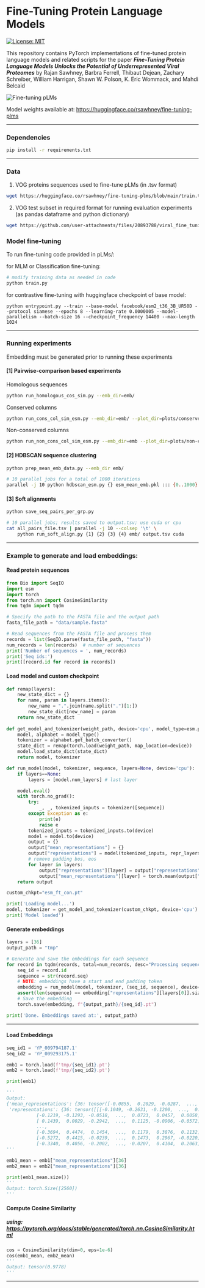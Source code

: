 # Fine-Tuning Protein Language Models
[![License: MIT](https://img.shields.io/badge/License-MIT-yellow.svg)](LICENSE)

This repository contains PyTorch implementations of fine-tuned protein language models and related scripts for the paper ***Fine-Tuning Protein Language Models Unlocks the Potential of Underrepresented Viral Proteomes*** by Rajan Sawhney, Barbra Ferrell, Thibaut Dejean, Zachary Schreiber,
William Harrigan, Shawn W. Polson, K. Eric Wommack, and Mahdi Belcaid

![Fine-tuning pLMs](images/fig1_ft_arch.png)

Model weights available at:
https://huggingface.co/rsawhney/fine-tuning-plms

---

### Dependencies

```bash
pip install -r requirements.txt
```

---

### Data


1. VOG proteins sequences used to fine-tune pLMs (in .tsv format)
```bash
wget https://huggingface.co/rsawhney/fine-tuning-plms/blob/main/train.tsv
```

2. VOG test subset in required format for running evaluation experiments (as pandas dataframe and python dictionary)
```bash
wget https://github.com/user-attachments/files/20893788/viral_fine_tuning_data.zip
```
### Model fine-tuning

To run fine-tuning code provided in pLMs/:

for MLM or Classification fine-tuning:
```bash
# modify training data as needed in code
python train.py
```

for contrastive fine-tuning with huggingface checkpoint of base model:
```
python entrypoint.py --train --base-model facebook/esm2_t36_3B_UR50D --protocol siamese --epochs 8 --learning-rate 0.0000005 --model-parallelism --batch-size 16 --checkpoint_frequency 14400 --max-length 1024
```

---

### Running experiments

Embedding must be generated prior to running these experiments

#### [1] Pairwise-comparison based experiments

Homologous sequences

```bash
python run_homologous_cos_sim.py --emb_dir=emb/
```
Conserved columns

```bash
python run_cons_col_sim_esm.py --emb_dir=emb/ --plot_dir=plots/conserved
```
Non-conserved columns

```bash
python run_non_cons_col_sim_esm.py --emb_dir=emb --plot_dir=plots/non-conserved
```


#### [2]  HDBSCAN sequence clustering

```bash
python prep_mean_emb_data.py --emb_dir emb/

# 10 parallel jobs for a total of 1000 iterations
parallel -j 10 python hdbscan_esm.py {} esm_mean_emb.pkl ::: {0..1000}
```

#### [3] Soft alignments

```bash
python save_seq_pairs_per_grp.py

# 10 parallel jobs; results saved to output.tsv; use cuda or cpu
cat all_pairs_file.tsv | parallel -j 10 --colsep '\t' \
    python run_soft_align.py {1} {2} {3} {4} emb/ output.tsv cuda
```

---

### Example to generate and load embeddings: 

#### Read protein sequences
```python
from Bio import SeqIO 
import esm          
import torch        
from torch.nn import CosineSimilarity
from tqdm import tqdm 
```


```python
# Specify the path to the FASTA file and the output path
fasta_file_path = "data/sample.fasta"

# Read sequences from the FASTA file and process them
records = list(SeqIO.parse(fasta_file_path, "fasta"))
num_records = len(records)  # number of sequences
print('Number of sequences = ', num_records)
print('Seq ids:')
print([record.id for record in records])
```

#### Load model and custom checkpoint
```python
def remap(layers):
    new_state_dict = {}
    for name, param in layers.items():
        new_name = ".".join(name.split(".")[1:])
        new_state_dict[new_name] = param
    return new_state_dict
    
def get_model_and_tokenizer(weight_path, device='cpu', model_type=esm.pretrained.esm2_t36_3B_UR50D):
    model, alphabet = model_type()
    tokenizer = alphabet.get_batch_converter()
    state_dict = remap(torch.load(weight_path, map_location=device))
    model.load_state_dict(state_dict)
    return model, tokenizer

def run_model(model, tokenizer, sequence, layers=None, device='cpu'):
    if layers==None:
        layers = [model.num_layers] # last layer

    model.eval()
    with torch.no_grad():
        try:
            _, _, tokenized_inputs = tokenizer([sequence])
        except Exception as e:
            print(e)
            raise e
        tokenized_inputs = tokenized_inputs.to(device)
        model = model.to(device)
        output = {}
        output["mean_representations"] = {}
        output["representations"] = model(tokenized_inputs, repr_layers=layers)["representations"]
        # remove padding bos, eos
        for layer in layers:
            output["representations"][layer] = output["representations"][layer][:,1:-1,:] 
            output["mean_representations"][layer] = torch.mean(output["representations"][layer], dim=1)[0]
    return output

custom_chkpt="esm_ft_con.pt"

print('Loading model...')
model, tokenizer = get_model_and_tokenizer(custom_chkpt, device='cpu')
print('Model loaded')
```


#### Generate embeddings
```python
layers = [36]
output_path = "tmp"

# Generate and save the embeddings for each sequence
for record in tqdm(records, total=num_records, desc="Processing sequences"):
    seq_id = record.id
    sequence = str(record.seq)
    # NOTE: embeddings have a start and end padding token
    embedding = run_model(model, tokenizer, (seq_id, sequence), device='cpu')
    assert(len(sequence) == embedding["representations"][layers[0]].size()[1])
    # Save the embedding
    torch.save(embedding, f"{output_path}/{seq_id}.pt")

print('Done. Embeddings saved at:', output_path)
```

----

#### Load Embeddings

```python
seq_id1 = 'YP_009794187.1'
seq_id2 = 'YP_009293175.1'

emb1 = torch.load(f'tmp/{seq_id1}.pt')
emb2 = torch.load(f'tmp/{seq_id2}.pt')

print(emb1)

'''
Output:
{'mean_representations': {36: tensor([-0.0855,  0.2029, -0.0287,  ...,  0.0283,  0.0817, -0.0180])},
 'representations': {36: tensor([[[-0.1049, -0.2631, -0.1200,  ...,  0.2192, -0.0154, -0.0291],
           [-0.1219, -0.1293, -0.0518,  ...,  0.0723,  0.0457,  0.0058],
           [ 0.1439,  0.0029, -0.2942,  ...,  0.1125, -0.0906, -0.0572],
           ...,
           [-0.3694,  0.4474,  0.1454,  ...,  0.1179,  0.3876,  0.1132],
           [-0.5272,  0.4415, -0.0239,  ...,  0.1473,  0.2967, -0.0220],
           [-0.3340,  0.4056, -0.2002,  ..., -0.0207,  0.4104,  0.2063]]])}}
'''

emb1_mean = emb1["mean_representations"][36]
emb2_mean = emb2["mean_representations"][36]

print(emb1_mean.size())
'''
Output: torch.Size([2560])
'''
```

#### Compute Cosine Similarity
##### using: https://pytorch.org/docs/stable/generated/torch.nn.CosineSimilarity.html
```python
cos = CosineSimilarity(dim=0, eps=1e-6)
cos(emb1_mean, emb2_mean)
'''
Output: tensor(0.9778)
'''
```
----




